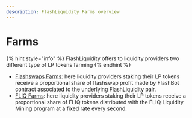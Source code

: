 ```yaml
---
description: FlashLiquidity Farms overview
---
```


# Farms

{% hint style="info" %}
FlashLiquidity offers to liquidity providers two different type of LP tokens farming
{% endhint %}

* [Flashswaps Farms](flash-swaps-farms.md): here liquidity providers staking their LP tokens receive a proportional share of flashswap profit made by FlashBot contract associated to the underlying FlashLiquidity pair.
* [FLIQ Farms](fliq-farms.md): here liquidity providers staking their LP tokens receive a proportional share of FLIQ tokens distributed with the FLIQ Liquidity Mining program at a fixed rate every second.
